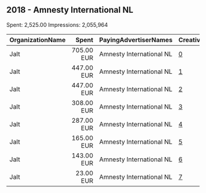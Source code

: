 ## 2018 - Amnesty International NL 
Spent: 2,525.00
Impressions: 2,055,964

|OrganizationName|Spent|PayingAdvertiserNames|CreativeUrls|Impressions|Genders|AgeBrackets|CountryCodes|BillingAddresses|CandidateBallotInformation|
|:---|---:|:---|:---|---:|:---|:---|:---|:---|:---|
|Jalt|705.00 EUR|Amnesty International NL|[0](https://www.snap.com/political-ads/asset/90469d570baefa6ff54524a9500cada2de264c19ce69c509ae0d308f526b1a5b?mediaType=mp4)|665,106||18+|netherlands|"Krom boomssloot 22-1,Amsterdam,1011GW,NL"||
|Jalt|447.00 EUR|Amnesty International NL|[1](https://www.snap.com/political-ads/asset/d05cdfacb048ff93ede56b5ea822b4e686dfe4dd9991442ab9fc22adc4537275?mediaType=mp4)|348,786||18+|netherlands|"Krom boomssloot 22-1,Amsterdam,1011GW,NL"||
|Jalt|447.00 EUR|Amnesty International NL|[2](https://www.snap.com/political-ads/asset/fbee484863f1080e920e327566adb0f4d0d19be62ec2bc57b855f9444f14d43e?mediaType=mp4)|339,296||18+|netherlands|"Krom boomssloot 22-1,Amsterdam,1011GW,NL"||
|Jalt|308.00 EUR|Amnesty International NL|[3](https://www.snap.com/political-ads/asset/90469d570baefa6ff54524a9500cada2de264c19ce69c509ae0d308f526b1a5b?mediaType=mp4)|217,504||18+|netherlands|"Krom boomssloot 22-1,Amsterdam,1011GW,NL"||
|Jalt|287.00 EUR|Amnesty International NL|[4](https://www.snap.com/political-ads/asset/2c1204d62b6f876ac271cf7709f84a02073ed58e2a2665e47c405f7e57807fe9?mediaType=mp4)|205,209||18+|netherlands|"Krom boomssloot 22-1,Amsterdam,1011GW,NL"||
|Jalt|165.00 EUR|Amnesty International NL|[5](https://www.snap.com/political-ads/asset/623887f895ef6641d0b7b54c168fbb7d4de55df9f62aab52b3eebbd46969071d?mediaType=mp4)|150,559||18+|netherlands|"Krom boomssloot 22-1,Amsterdam,1011GW,NL"||
|Jalt|143.00 EUR|Amnesty International NL|[6](https://www.snap.com/political-ads/asset/623887f895ef6641d0b7b54c168fbb7d4de55df9f62aab52b3eebbd46969071d?mediaType=mp4)|105,640||18+|netherlands|"Krom boomssloot 22-1,Amsterdam,1011GW,NL"||
|Jalt|23.00 EUR|Amnesty International NL|[7](https://www.snap.com/political-ads/asset/2c1204d62b6f876ac271cf7709f84a02073ed58e2a2665e47c405f7e57807fe9?mediaType=mp4)|23,864||18+|netherlands|"Krom boomssloot 22-1,Amsterdam,1011GW,NL"||
